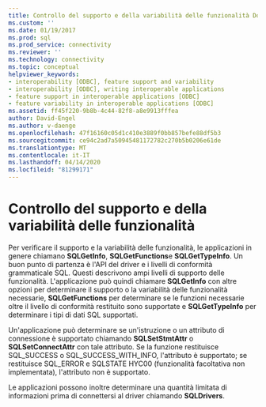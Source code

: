 ```yaml
---
title: Controllo del supporto e della variabilità delle funzionalità Documenti Microsoft
ms.custom: ''
ms.date: 01/19/2017
ms.prod: sql
ms.prod_service: connectivity
ms.reviewer: ''
ms.technology: connectivity
ms.topic: conceptual
helpviewer_keywords:
- interoperability [ODBC], feature support and variability
- interoperability [ODBC], writing interoperable applications
- feature support in interoperable applications [ODBC]
- feature variability in interoperable applications [ODBC]
ms.assetid: ff45f220-9b8b-4c44-82f8-a8e9913fffea
author: David-Engel
ms.author: v-daenge
ms.openlocfilehash: 47f16160c05d1c410e3889f0bb857befe88df5b3
ms.sourcegitcommit: ce94c2ad7a50945481172782c270b5b0206e61de
ms.translationtype: MT
ms.contentlocale: it-IT
ms.lasthandoff: 04/14/2020
ms.locfileid: "81299171"
---
```

# <a name="checking-feature-support-and-variability"></a>Controllo del supporto e della variabilità delle funzionalità
Per verificare il supporto e la variabilità delle funzionalità, le applicazioni in genere chiamano **SQLGetInfo**, **SQLGetFunctions**e **SQLGetTypeInfo**. Un buon punto di partenza è l'API del driver e i livelli di conformità grammaticale SQL. Questi descrivono ampi livelli di supporto delle funzionalità. L'applicazione può quindi chiamare **SQLGetInfo** con altre opzioni per determinare il supporto o la variabilità delle funzionalità necessarie, **SQLGetFunctions** per determinare se le funzioni necessarie oltre il livello di conformità restituito sono supportate e **SQLGetTypeInfo** per determinare i tipi di dati SQL supportati.  
  
 Un'applicazione può determinare se un'istruzione o un attributo di connessione è supportato chiamando **SQLSetStmtAttr** o **SQLSetConnectAttr** con tale attributo. Se la funzione restituisce SQL_SUCCESS o SQL_SUCCESS_WITH_INFO, l'attributo è supportato; se restituisce SQL_ERROR e SQLSTATE HYC00 (funzionalità facoltativa non implementata), l'attributo non è supportato.  
  
 Le applicazioni possono inoltre determinare una quantità limitata di informazioni prima di connettersi al driver chiamando **SQLDrivers**.
